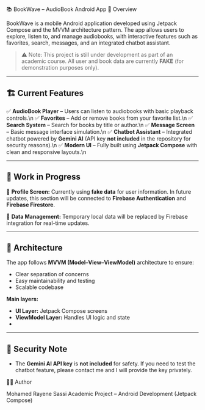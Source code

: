 📚 BookWave – AudioBook Android App
🧠 Overview

BookWave is a mobile Android application developed using Jetpack Compose and the MVVM architecture pattern.
The app allows users to explore, listen to, and manage audiobooks, with interactive features such as favorites, search, messages, and an integrated chatbot assistant.

> ⚠️ Note: This project is still under development as part of an academic course.
> All user and book data are currently **FAKE** (for demonstration purposes only).

---
## 🏗️ Current Features

✅ **AudioBook Player** – Users can listen to audiobooks with basic playback controls.\n
✅ **Favorites** – Add or remove books from your favorite list.\n
✅ **Search System** – Search for books by title or author.\n
✅ **Message Screen** – Basic message interface simulation.\n
✅ **Chatbot Assistant** – Integrated chatbot powered by **Gemini AI** (API key **not included** in the repository for security reasons).\n
✅ **Modern UI** – Fully built using **Jetpack Compose** with clean and responsive layouts.\n

---

## 🚧 Work in Progress

🔸 **Profile Screen:**
Currently using **fake data** for user information.
In future updates, this section will be connected to **Firebase Authentication** and **Firebase Firestore**.

🔸 **Data Management:**
Temporary local data will be replaced by Firebase integration for real-time updates.

---

## 🧱 Architecture

The app follows **MVVM (Model–View–ViewModel)** architecture to ensure:

* Clear separation of concerns
* Easy maintainability and testing
* Scalable codebase

**Main layers:**

* **UI Layer:** Jetpack Compose screens
* **ViewModel Layer:** Handles UI logic and state
* 
---


## 🔐 Security Note

* The **Gemini AI API key** is **not included** for safety.
  If you need to test the chatbot feature, please contact me and I will provide the key privately.


👨‍💻 Author

Mohamed Rayene Sassi
Academic Project – Android Development (Jetpack Compose)



